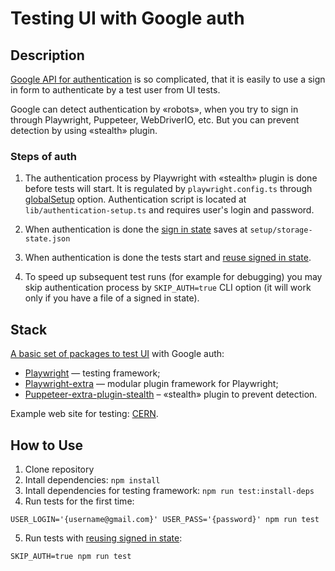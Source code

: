 # Testing UI with Google auth

## Description

[Google API for authentication](https://developers.google.com/identity/protocols/oauth2) is so complicated, that it is easily to use a sign in form to authenticate by a test user from UI tests.

Google can detect authentication by «robots», when you try to sign in through Playwright, Puppeteer, WebDriverIO, etc. But you can prevent detection by using «stealth» plugin.

### Steps of auth

1. The authentication process by Playwright with «stealth» plugin is done before tests will start. It is regulated by `playwright.config.ts` through [globalSetup](https://playwright.dev/docs/test-advanced#global-setup-and-teardown) option. Authentication script is located at `lib/authentication-setup.ts` and requires user's login and password.

2. When authentication is done the [sign in state](https://playwright.dev/docs/api/class-browsercontext#browser-context-storage-state) saves at `setup/storage-state.json`

3. When authentication is done the tests start and [reuse signed in state](https://playwright.dev/docs/auth#reuse-signed-in-state).

4. To speed up subsequent test runs (for example for debugging) you may skip authentication process by `SKIP_AUTH=true` CLI option (it will work only if you have a file of a signed in state).

## Stack

[A basic set of packages to test UI](https://github.com/adequatica/ui-testing) with Google auth:

- [Playwright](https://playwright.dev) — testing framework;
- [Playwright-extra](https://github.com/berstend/puppeteer-extra/tree/master/packages/playwright-extra) — modular plugin framework for Playwright;
- [Puppeteer-extra-plugin-stealth](https://github.com/berstend/puppeteer-extra/tree/master/packages/puppeteer-extra-plugin-stealth) – «stealth» plugin to prevent detection.

Example web site for testing: [CERN](https://home.cern).

## How to Use

1. Clone repository
2. Intall dependencies: `npm install`
3. Intall dependencies for testing framework: `npm run test:install-deps`
4. Run tests for the first time:

`USER_LOGIN='{username@gmail.com}' USER_PASS='{password}' npm run test`

5. Run tests with [reusing signed in state](https://playwright.dev/docs/auth#reuse-signed-in-state): 

`SKIP_AUTH=true npm run test`
